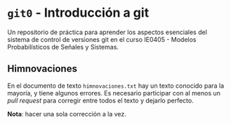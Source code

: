 # `git0` - Introducción a git

Un repositorio de práctica para aprender los aspectos esenciales del sistema de control de versiones git en el curso IE0405 - Modelos Probabilísticos de Señales y Sistemas.

## Himnovaciones

En el documento de texto `himnovaciones.txt` hay un texto conocido para la mayoría, y tiene algunos errores. Es necesario participar con al menos un *pull request* para corregir entre todos el texto y dejarlo perfecto.

**Nota**: hacer una sola corrección a la vez.
